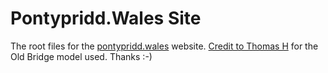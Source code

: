 # Pontypridd.Wales Site
The root files for the [pontypridd.wales](pontypridd.wales) website.
[Credit to Thomas H](https://embed-3dwarehouse-classic.sketchup.com/model/8d6dcc886b67024bb469387709235614/The-Old-Bridge-Pontypridd) for the Old Bridge model used. Thanks :-)
